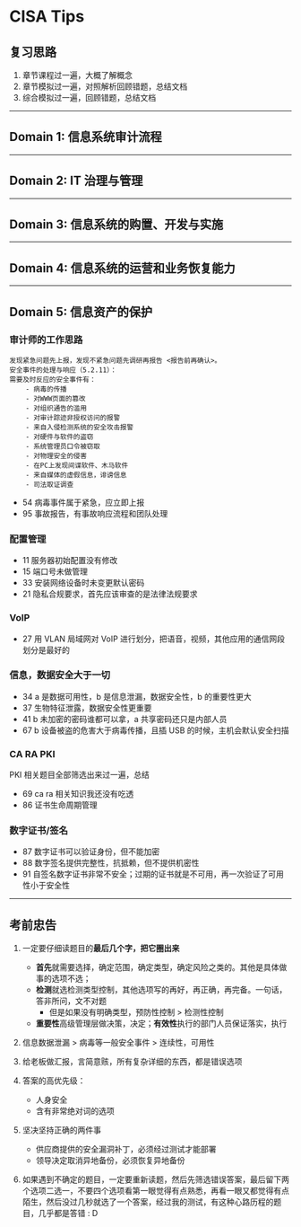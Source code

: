 # CISA Tips

## 复习思路

1. 章节课程过一遍，大概了解概念
2. 章节模拟过一遍，对照解析回顾错题，总结文档
3. 综合模拟过一遍，回顾错题，总结文档

---

## **Domain 1: 信息系统审计流程**

---

## **Domain 2: IT 治理与管理**

---

## **Domain 3: 信息系统的购置、开发与实施**

---

## **Domain 4: 信息系统的运营和业务恢复能力**

---

## **Domain 5: 信息资产的保护**

### 审计师的工作思路

```
发现紧急问题先上报，发现不紧急问题先调研再报告 <报告前再确认>。
安全事件的处理与响应（5.2.11）：
需要及时反应的安全事件有：
    - 病毒的传播
    - 对WWW页面的篡改
    - 对组织通告的滥用
    - 对审计踪迹非授权访问的报警
    - 来自入侵检测系统的安全攻击报警
    - 对硬件与软件的盗窃
    - 系统管理员口令被窃取
    - 对物理安全的侵害
    - 在PC上发现间谍软件、木马软件
    - 来自媒体的虚假信息，诽谤信息
    - 司法取证调查
```

- 54 病毒事件属于紧急，应立即上报
- 95 事故报告，有事故响应流程和团队处理

### 配置管理

- 11 服务器初始配置没有修改
- 15 端口号未做管理
- 33 安装网络设备时未变更默认密码
- 21 隐私合规要求，首先应该审查的是法律法规要求

### VoIP

- 27 用 VLAN 局域网对 VoIP 进行划分，把语音，视频，其他应用的通信网段划分是最好的

### 信息，数据安全大于一切

- 34 a 是数据可用性，b 是信息泄漏，数据安全性，b 的重要性更大
- 37 生物特征泄露，数据安全性更重要
- 41 b 未加密的密码谁都可以拿，a 共享密码还只是内部人员
- 67 b 设备被盗的危害大于病毒传播，且插 USB 的时候，主机会默认安全扫描

### CA RA PKI

PKI 相关题目全部筛选出来过一遍，总结

- 69 ca ra 相关知识我还没有吃透
- 86 证书生命周期管理

### 数字证书/签名

- 87 数字证书可以验证身份，但不能加密
- 88 数字签名提供完整性，抗抵赖，但不提供机密性
- 91 自签名数字证书非常不安全；过期的证书就是不可用，再一次验证了可用性小于安全性

---

## 考前忠告

1. 一定要仔细读题目的**最后几个字，把它圈出来**
    - **首先**就需要选择，确定范围，确定类型，确定风险之类的。其他是具体做事的选项不选；
    - **检测**就选检测类型控制，其他选项写的再好，再正确，再完备。一句话，答非所问，文不对题
        - 但是如果没有明确类型，预防性控制 > 检测性控制
    - **重要性**高级管理层做决策，决定；**有效性**执行的部门人员保证落实，执行
2. 信息数据泄漏 > 病毒等一般安全事件 > 连续性，可用性
3. 给老板做汇报，言简意赅，所有复杂详细的东西，都是错误选项
4. 答案的高优先级：
    - 人身安全
    - 含有非常绝对词的选项
5. 坚决坚持正确的两件事

    - 供应商提供的安全漏洞补丁，必须经过测试才能部署
    - 领导决定取消异地备份，必须恢复异地备份

6. 如果遇到不确定的题目，一定要重新读题，然后先筛选错误答案，最后留下两个选项二选一，不要四个选项看第一眼觉得有点熟悉，再看一眼又都觉得有点陌生，然后没过几秒就选了一个答案，经过我的测试，有这种心路历程的题目，几乎都是答错 : D
